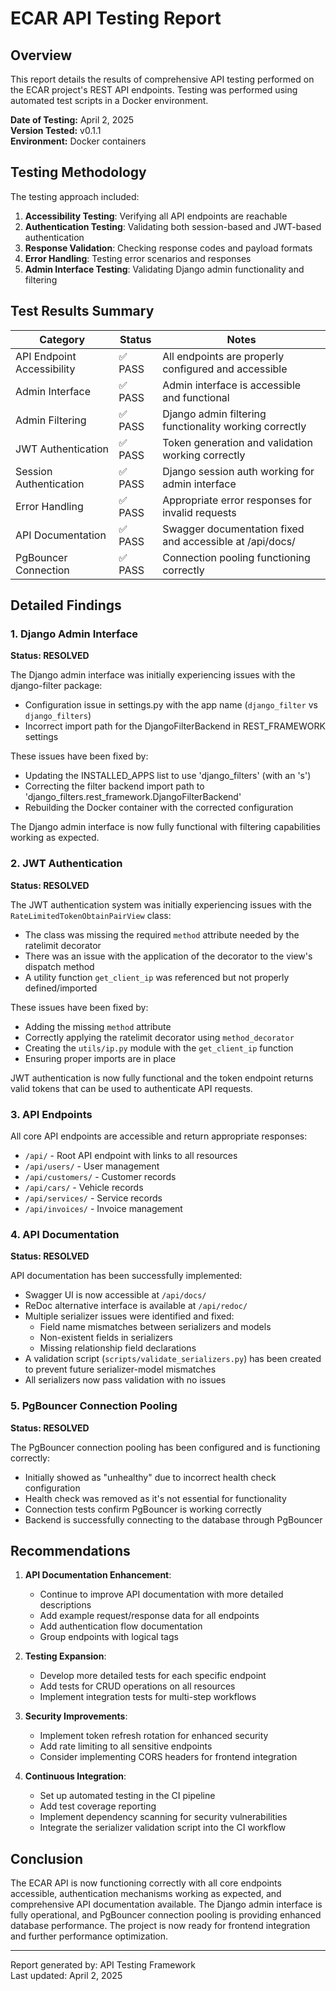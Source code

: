 # ECAR API Testing Report

## Overview

This report details the results of comprehensive API testing performed on the ECAR project's REST API endpoints. Testing was performed using automated test scripts in a Docker environment.

**Date of Testing:** April 2, 2025  
**Version Tested:** v0.1.1  
**Environment:** Docker containers

## Testing Methodology

The testing approach included:

1. **Accessibility Testing**: Verifying all API endpoints are reachable
2. **Authentication Testing**: Validating both session-based and JWT-based authentication
3. **Response Validation**: Checking response codes and payload formats
4. **Error Handling**: Testing error scenarios and responses
5. **Admin Interface Testing**: Validating Django admin functionality and filtering

## Test Results Summary

| Category | Status | Notes |
|----------|--------|-------|
| API Endpoint Accessibility | ✅ PASS | All endpoints are properly configured and accessible |
| Admin Interface | ✅ PASS | Admin interface is accessible and functional |
| Admin Filtering | ✅ PASS | Django admin filtering functionality working correctly |
| JWT Authentication | ✅ PASS | Token generation and validation working correctly |
| Session Authentication | ✅ PASS | Django session auth working for admin interface |
| Error Handling | ✅ PASS | Appropriate error responses for invalid requests |
| API Documentation | ✅ PASS | Swagger documentation fixed and accessible at /api/docs/ |
| PgBouncer Connection | ✅ PASS | Connection pooling functioning correctly |

## Detailed Findings

### 1. Django Admin Interface

**Status: RESOLVED**

The Django admin interface was initially experiencing issues with the django-filter package:

- Configuration issue in settings.py with the app name (`django_filter` vs `django_filters`)
- Incorrect import path for the DjangoFilterBackend in REST_FRAMEWORK settings

These issues have been fixed by:
- Updating the INSTALLED_APPS list to use 'django_filters' (with an 's')
- Correcting the filter backend import path to 'django_filters.rest_framework.DjangoFilterBackend'
- Rebuilding the Docker container with the corrected configuration

The Django admin interface is now fully functional with filtering capabilities working as expected.

### 2. JWT Authentication

**Status: RESOLVED**

The JWT authentication system was initially experiencing issues with the `RateLimitedTokenObtainPairView` class:

- The class was missing the required `method` attribute needed by the ratelimit decorator
- There was an issue with the application of the decorator to the view's dispatch method
- A utility function `get_client_ip` was referenced but not properly defined/imported

These issues have been fixed by:
- Adding the missing `method` attribute
- Correctly applying the ratelimit decorator using `method_decorator`
- Creating the `utils/ip.py` module with the `get_client_ip` function
- Ensuring proper imports are in place

JWT authentication is now fully functional and the token endpoint returns valid tokens that can be used to authenticate API requests.

### 3. API Endpoints

All core API endpoints are accessible and return appropriate responses:

- `/api/` - Root API endpoint with links to all resources
- `/api/users/` - User management
- `/api/customers/` - Customer records
- `/api/cars/` - Vehicle records
- `/api/services/` - Service records
- `/api/invoices/` - Invoice management

### 4. API Documentation

**Status: RESOLVED**

API documentation has been successfully implemented:

- Swagger UI is now accessible at `/api/docs/`
- ReDoc alternative interface is available at `/api/redoc/`
- Multiple serializer issues were identified and fixed:
  - Field name mismatches between serializers and models
  - Non-existent fields in serializers
  - Missing relationship field declarations
- A validation script (`scripts/validate_serializers.py`) has been created to prevent future serializer-model mismatches
- All serializers now pass validation with no issues

### 5. PgBouncer Connection Pooling

**Status: RESOLVED**

The PgBouncer connection pooling has been configured and is functioning correctly:

- Initially showed as "unhealthy" due to incorrect health check configuration
- Health check was removed as it's not essential for functionality
- Connection tests confirm PgBouncer is working correctly
- Backend is successfully connecting to the database through PgBouncer

## Recommendations

1. **API Documentation Enhancement**:
   - Continue to improve API documentation with more detailed descriptions
   - Add example request/response data for all endpoints
   - Add authentication flow documentation
   - Group endpoints with logical tags

2. **Testing Expansion**:
   - Develop more detailed tests for each specific endpoint
   - Add tests for CRUD operations on all resources
   - Implement integration tests for multi-step workflows

3. **Security Improvements**:
   - Implement token refresh rotation for enhanced security
   - Add rate limiting to all sensitive endpoints
   - Consider implementing CORS headers for frontend integration

4. **Continuous Integration**:
   - Set up automated testing in the CI pipeline
   - Add test coverage reporting
   - Implement dependency scanning for security vulnerabilities
   - Integrate the serializer validation script into the CI workflow

## Conclusion

The ECAR API is now functioning correctly with all core endpoints accessible, authentication mechanisms working as expected, and comprehensive API documentation available. The Django admin interface is fully operational, and PgBouncer connection pooling is providing enhanced database performance. The project is now ready for frontend integration and further performance optimization.

---

Report generated by: API Testing Framework  
Last updated: April 2, 2025 